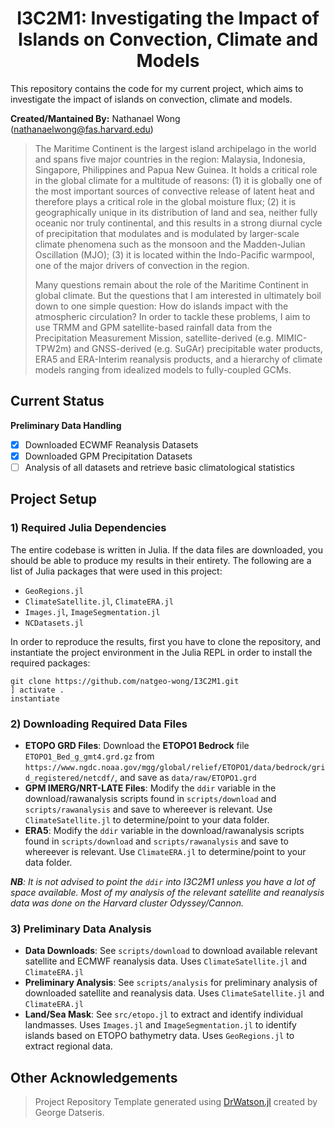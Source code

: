 # <div align="center">I3C2M1: Investigating the Impact of Islands on Convection, Climate and Models</div>

This repository contains the code for my current project, which aims to investigate the impact of islands on convection, climate and models.

**Created/Mantained By:** Nathanael Wong (nathanaelwong@fas.harvard.edu)

> The Maritime Continent is the largest island archipelago in the world and spans five major countries in the region: Malaysia, Indonesia, Singapore, Philippines and Papua New Guinea. It holds a critical role in the global climate for a multitude of reasons: (1) it is globally one of the most important sources of convective release of latent heat and therefore plays a critical role in the global moisture flux; (2) it is geographically unique in its distribution of land and sea, neither fully oceanic nor truly continental, and this results in a strong diurnal cycle of precipitation that modulates and is modulated by larger-scale climate phenomena such as the monsoon and the Madden-Julian Oscillation (MJO); (3) it is located within the Indo-Pacific warmpool, one of the major drivers of convection in the region.
>
> Many questions remain about the role of the Maritime Continent in global climate. But the questions that I am interested in ultimately boil down to one simple question: How do islands impact with the atmospheric circulation? In order to tackle these problems, I aim to use TRMM and GPM satellite-based rainfall data from the Precipitation Measurement Mission, satellite-derived (e.g. MIMIC-TPW2m) and GNSS-derived (e.g. SuGAr) precipitable water products, ERA5 and ERA-Interim reanalysis products, and a hierarchy of climate models ranging from idealized models to fully-coupled GCMs.

## Current Status

**Preliminary Data Handling**
* [x] Downloaded ECWMF Reanalysis Datasets
* [x] Downloaded GPM Precipitation Datasets
* [ ] Analysis of all datasets and retrieve basic climatological statistics

## Project Setup

### 1) Required Julia Dependencies

The entire codebase is written in Julia.  If the data files are downloaded, you should be able to produce my results in their entirety.  The following are a list of Julia packages that were used in this project:
* `GeoRegions.jl`
* `ClimateSatellite.jl`, `ClimateERA.jl`
* `Images.jl`, `ImageSegmentation.jl`
* `NCDatasets.jl`

In order to reproduce the results, first you have to clone the repository, and instantiate the project environment in the Julia REPL in order to install the required packages:
```
git clone https://github.com/natgeo-wong/I3C2M1.git
] activate .
instantiate
```

### 2) Downloading Required Data Files
* **ETOPO GRD Files**: Download the **ETOPO1 Bedrock** file `ETOPO1_Bed_g_gmt4.grd.gz` from `https://www.ngdc.noaa.gov/mgg/global/relief/ETOPO1/data/bedrock/grid_registered/netcdf/`, and save as `data/raw/ETOPO1.grd`
* **GPM IMERG/NRT-LATE Files**: Modify the `ddir` variable in the download/rawanalysis scripts found in `scripts/download` and `scripts/rawanalysis` and save to whereever is relevant.  Use `ClimateSatellite.jl` to determine/point to your data folder.
* **ERA5**: Modify the `ddir` variable in the download/rawanalysis scripts found in `scripts/download` and `scripts/rawanalysis` and save to whereever is relevant.  Use `ClimateERA.jl` to determine/point to your data folder.

_**NB**: It is not advised to point the `ddir` into I3C2M1 unless you have a lot of space available.  Most of my analysis of the relevant satellite and reanalysis data was done on the Harvard cluster Odyssey/Cannon._

### 3) Preliminary Data Analysis
* **Data Downloads**: See `scripts/download` to download available relevant satellite and ECMWF reanalysis data.  Uses `ClimateSatellite.jl` and `ClimateERA.jl`
* **Preliminary Analysis**: See `scripts/analysis` for preliminary analysis of downloaded satellite and reanalysis data.  Uses `ClimateSatellite.jl` and `ClimateERA.jl`
* **Land/Sea Mask**: See `src/etopo.jl` to extract and identify individual landmasses.  Uses `Images.jl` and `ImageSegmentation.jl` to identify islands based on ETOPO bathymetry data.  Uses `GeoRegions.jl` to extract regional data.

## **Other Acknowledgements**
> Project Repository Template generated using [DrWatson.jl](https://github.com/JuliaDynamics/DrWatson.jl) created by George Datseris.
